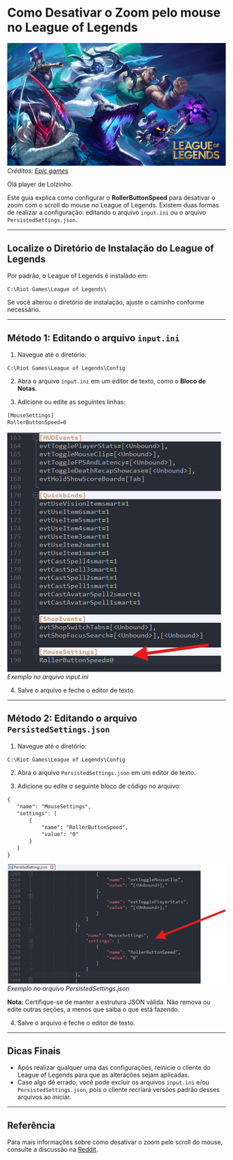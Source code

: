 ﻿# Como Desativar o Zoom pelo mouse no League of Legends

![League](/assets/img/lol.png)
*Créditos: [Epic games](https://store.epicgames.com/en-US/p/league-of-legends)*

Olá player de Lolzinho.

Este guia explica como configurar o **RollerButtonSpeed** para desativar o zoom com o scroll do mouse no League of
Legends. Existem duas formas de realizar a configuração: editando o arquivo `input.ini` ou o arquivo `PersistedSettings.json`.

---

## Localize o Diretório de Instalação do League of Legends

Por padrão, o League of Legends é instalado em:
```script
C:\Riot Games\League of Legends\
```

Se você alterou o diretório de instalação, ajuste o caminho conforme necessário.

---

## Método 1: Editando o arquivo `input.ini`

1. Navegue até o diretório:

```script
C:\Riot Games\League of Legends\Config
```

2. Abra o arquivo `input.ini` em um editor de texto, como o **Bloco de Notas**.

3. Adicione ou edite as seguintes linhas:
```script
[MouseSettings]
RollerButtonSpeed=0
```

![Input.ini](/assets/img/01-exemplo-input-ini.png)   
*Exemplo no arquivo input.ini*

4. Salve o arquivo e feche o editor de texto.

---

## Método 2: Editando o arquivo `PersistedSettings.json`

1. Navegue até o diretório:
```script
C:\Riot Games\League of Legends\Config
```

2. Abra o arquivo `PersistedSettings.json` em um editor de texto.

3. Adicione ou edite o seguinte bloco de código no arquivo:
```script
{
   "name": "MouseSettings",
   "settings": [
       {
           "name": "RollerButtonSpeed",
           "value": "0"
       }
   ]
} 
```

![Input.ini](/assets/img/02-exemplo-persisted-settings.png)
*Exemplo no arquivo PersistedSettings.json*

**Nota:** Certifique-se de manter a estrutura JSON válida. Não remova ou edite outras seções, a menos que saiba o que
está fazendo.

4. Salve o arquivo e feche o editor de texto.

---

## Dicas Finais

- Após realizar qualquer uma das configurações, reinicie o cliente do League of Legends para que as alterações sejam
  aplicadas.
- Caso algo dê errado, você pode excluir os arquivos `input.ini` e/ou `PersistedSettings.json`, pois o cliente recriará
  versões padrão desses arquivos ao iniciar.

---

## Referência

Para mais informações sobre como desativar o zoom pelo scroll do mouse, consulte a discussão
na [Reddit](https://www.reddit.com/r/leagueoflegends/comments/tvib4a/disable_zooming_inout_with_mouse_scroll_wheel/?rdt=56391).